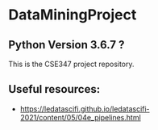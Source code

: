 # DataMiningProject

## Python Version 3.6.7 ?

This is the CSE347 project repository.

## Useful resources:
* https://ledatascifi.github.io/ledatascifi-2021/content/05/04e_pipelines.html
